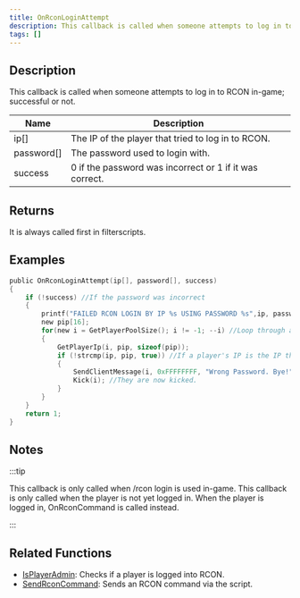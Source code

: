 ```yaml
---
title: OnRconLoginAttempt
description: This callback is called when someone attempts to log in to RCON in-game; successful or not.
tags: []
---
```


<VersionWarn name='callback' version='SA-MP 0.3a' />

## Description

This callback is called when someone attempts to log in to RCON in-game; successful or not.

| Name       | Description                                             |
| ---------- | ------------------------------------------------------- |
| ip[]       | The IP of the player that tried to log in to RCON.      |
| password[] | The password used to login with.                        |
| success    | 0 if the password was incorrect or 1 if it was correct. |

## Returns

It is always called first in filterscripts.

## Examples

```c
public OnRconLoginAttempt(ip[], password[], success)
{
    if (!success) //If the password was incorrect
    {
        printf("FAILED RCON LOGIN BY IP %s USING PASSWORD %s",ip, password);
        new pip[16];
        for(new i = GetPlayerPoolSize(); i != -1; --i) //Loop through all players
        {
            GetPlayerIp(i, pip, sizeof(pip));
            if (!strcmp(ip, pip, true)) //If a player's IP is the IP that failed the login
            {
                SendClientMessage(i, 0xFFFFFFFF, "Wrong Password. Bye!"); //Send a message
                Kick(i); //They are now kicked.
            }
        }
    }
    return 1;
}
```

## Notes

:::tip

This callback is only called when /rcon login is used in-game. This callback is only called when the player is not yet logged in. When the player is logged in, OnRconCommand is called instead.

:::

## Related Functions

- [IsPlayerAdmin](../functions/IsPlayerAdmin.md): Checks if a player is logged into RCON.
- [SendRconCommand](../functions/SendRconCommand.md): Sends an RCON command via the script.
